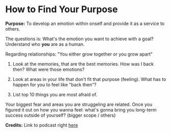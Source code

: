 # How to Find Your Purpose

**Purpose:** To develop an emotion within onself and provide it as a service to others.

The questions is: What's the emotion you want to achieve with a goal?
Understand who **you** are as a human.

Regarding relationships: "You either grow together or you grow apart"

1. Look at the memories, that are the best memories. How was I back then? What were those emotions?

2. Look at areas in your life that don't fit that purpose (feeling). What has to happen for you to feel like "back then"?

3. List top 10 things you are most afraid of. 

Your biggest fear and areas you are struggeling are related. 
Once you figured it out on how you wanna feel: what's gonna bring you long-term success outside of yourself? (bigger scope / others)

**Credits:** Link to podcast right [here](http://pca.st/rgHU)
